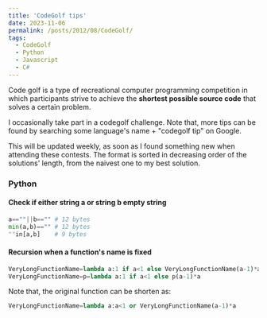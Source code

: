 ```yaml
---
title: 'CodeGolf tips'
date: 2023-11-06
permalink: /posts/2012/08/CodeGolf/
tags:
  - CodeGolf
  - Python
  - Javascript
  - C#
---
```


Code golf is a type of recreational computer programming competition in which participants strive to achieve the **shortest possible source code** that solves a certain problem.  

I occasionally take part in a codegolf challenge. Note that, more tips can be found by searching some language's name + "codegolf tip" on Google.  

This will be updated weekly, as soon as I found something new when attending these contests. The format is sorted in decreasing order of the solutions' length, from the naivest one to my best solution.

### Python
#### Check if either string a or string b empty string 
```Python
a==""||b=="" # 12 bytes
min(a,b)=="" # 12 bytes
""in[a,b]    # 9 bytes
```
#### Recursion when a function's name is fixed
```Python
VeryLongFunctionName=lambda a:1 if a<1 else VeryLongFunctionName(a-1)*a # 66 bytes
VeryLongFunctionName=p=lambda a:1 if a<1 else p(a-1)*a                  # 48 bytes
```
Note that, the original function can be shorten as:
```Python
VeryLongFunctionName=lambda a:a<1 or VeryLongFunctionName(a-1)*a
```
